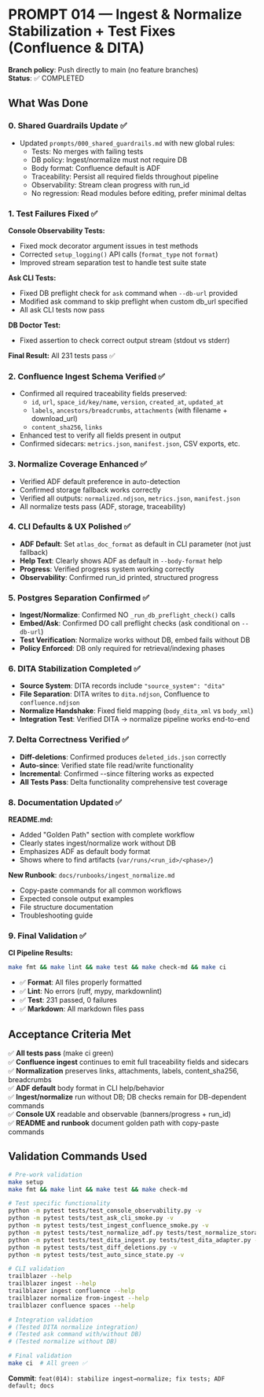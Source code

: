 # PROMPT 014 — Ingest & Normalize Stabilization + Test Fixes (Confluence & DITA)

**Branch policy**: Push directly to main (no feature branches)\
**Status**: ✅ COMPLETED

## What Was Done

### 0. Shared Guardrails Update ✅

- Updated `prompts/000_shared_guardrails.md` with new global rules:
  - Tests: No merges with failing tests
  - DB policy: Ingest/normalize must not require DB
  - Body format: Confluence default is ADF
  - Traceability: Persist all required fields throughout pipeline
  - Observability: Stream clean progress with run_id
  - No regression: Read modules before editing, prefer minimal deltas

### 1. Test Failures Fixed ✅

**Console Observability Tests:**

- Fixed mock decorator argument issues in test methods
- Corrected `setup_logging()` API calls (`format_type` not `format`)
- Improved stream separation test to handle test suite state

**Ask CLI Tests:**

- Fixed DB preflight check for `ask` command when `--db-url` provided
- Modified ask command to skip preflight when custom db_url specified
- All ask CLI tests now pass

**DB Doctor Test:**

- Fixed assertion to check correct output stream (stdout vs stderr)

**Final Result:** All 231 tests pass ✅

### 2. Confluence Ingest Schema Verified ✅

- Confirmed all required traceability fields preserved:
  - `id`, `url`, `space_id/key/name`, `version`, `created_at`, `updated_at`
  - `labels`, `ancestors/breadcrumbs`, `attachments` (with filename + download_url)
  - `content_sha256`, `links`
- Enhanced test to verify all fields present in output
- Confirmed sidecars: `metrics.json`, `manifest.json`, CSV exports, etc.

### 3. Normalize Coverage Enhanced ✅

- Verified ADF default preference in auto-detection
- Confirmed storage fallback works correctly
- Verified all outputs: `normalized.ndjson`, `metrics.json`, `manifest.json`
- All normalize tests pass (ADF, storage, traceability)

### 4. CLI Defaults & UX Polished ✅

- **ADF Default**: Set `atlas_doc_format` as default in CLI parameter (not just fallback)
- **Help Text**: Clearly shows ADF as default in `--body-format` help
- **Progress**: Verified progress system working correctly
- **Observability**: Confirmed run_id printed, structured progress

### 5. Postgres Separation Confirmed ✅

- **Ingest/Normalize**: Confirmed NO `_run_db_preflight_check()` calls
- **Embed/Ask**: Confirmed DO call preflight checks (ask conditional on `--db-url`)
- **Test Verification**: Normalize works without DB, embed fails without DB
- **Policy Enforced**: DB only required for retrieval/indexing phases

### 6. DITA Stabilization Completed ✅

- **Source System**: DITA records include `"source_system": "dita"`
- **File Separation**: DITA writes to `dita.ndjson`, Confluence to `confluence.ndjson`
- **Normalize Handshake**: Fixed field mapping (`body_dita_xml` vs `body_xml`)
- **Integration Test**: Verified DITA → normalize pipeline works end-to-end

### 7. Delta Correctness Verified ✅

- **Diff-deletions**: Confirmed produces `deleted_ids.json` correctly
- **Auto-since**: Verified state file read/write functionality
- **Incremental**: Confirmed --since filtering works as expected
- **All Tests Pass**: Delta functionality comprehensive test coverage

### 8. Documentation Updated ✅

**README.md:**

- Added "Golden Path" section with complete workflow
- Clearly states ingest/normalize work without DB
- Emphasizes ADF as default body format
- Shows where to find artifacts (`var/runs/<run_id>/<phase>/`)

**New Runbook**: `docs/runbooks/ingest_normalize.md`

- Copy-paste commands for all common workflows
- Expected console output examples
- File structure documentation
- Troubleshooting guide

### 9. Final Validation ✅

**CI Pipeline Results:**

```bash
make fmt && make lint && make test && make check-md && make ci
```

- ✅ **Format**: All files properly formatted
- ✅ **Lint**: No errors (ruff, mypy, markdownlint)
- ✅ **Test**: 231 passed, 0 failures
- ✅ **Markdown**: All markdown files pass

## Acceptance Criteria Met

✅ **All tests pass** (make ci green)\
✅ **Confluence ingest** continues to emit full traceability fields and sidecars\
✅ **Normalization** preserves links, attachments, labels, content_sha256, breadcrumbs\
✅ **ADF default** body format in CLI help/behavior\
✅ **Ingest/normalize** run without DB; DB checks remain for DB-dependent commands\
✅ **Console UX** readable and observable (banners/progress + run_id)\
✅ **README and runbook** document golden path with copy-paste commands

## Validation Commands Used

```bash
# Pre-work validation
make setup
make fmt && make lint && make test && make check-md

# Test specific functionality  
python -m pytest tests/test_console_observability.py -v
python -m pytest tests/test_ask_cli_smoke.py -v
python -m pytest tests/test_ingest_confluence_smoke.py -v
python -m pytest tests/test_normalize_adf.py tests/test_normalize_storage.py -v
python -m pytest tests/test_dita_ingest.py tests/test_dita_adapter.py -v
python -m pytest tests/test_diff_deletions.py -v
python -m pytest tests/test_auto_since_state.py -v

# CLI validation
trailblazer --help
trailblazer ingest --help  
trailblazer ingest confluence --help
trailblazer normalize from-ingest --help
trailblazer confluence spaces --help

# Integration validation  
# (Tested DITA normalize integration)
# (Tested ask command with/without DB)
# (Tested normalize without DB)

# Final validation
make ci  # All green ✅
```

**Commit**: `feat(014): stabilize ingest→normalize; fix tests; ADF default; docs`
